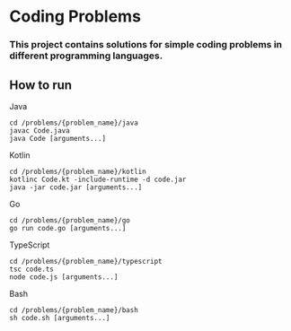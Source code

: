 # Coding Problems
### This project contains solutions for simple coding problems in different programming languages.

## How to run

Java
```shell
cd /problems/{problem_name}/java
javac Code.java
java Code [arguments...]
```

Kotlin
```shell
cd /problems/{problem_name}/kotlin
kotlinc Code.kt -include-runtime -d code.jar
java -jar code.jar [arguments...]
```

Go
```shell
cd /problems/{problem_name}/go
go run code.go [arguments...]
```

TypeScript
```shell
cd /problems/{problem_name}/typescript
tsc code.ts
node code.js [arguments...]
```

Bash
```shell
cd /problems/{problem_name}/bash
sh code.sh [arguments...]
```
